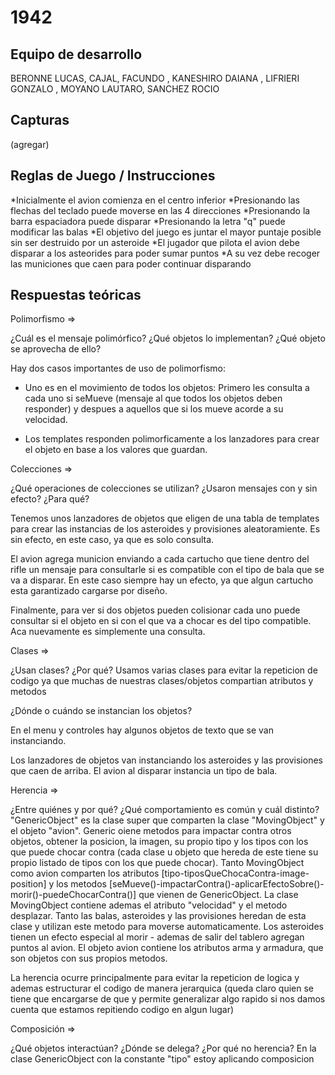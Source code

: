 # 1942

## Equipo de desarrollo

BERONNE LUCAS,
CAJAL, FACUNDO ,
KANESHIRO DAIANA ,
LIFRIERI GONZALO ,
MOYANO LAUTARO,
SANCHEZ ROCIO


## Capturas

(agregar)

## Reglas de Juego / Instrucciones

*Inicialmente el avion comienza en el centro inferior
*Presionando las flechas del teclado puede moverse en las 4 direcciones
*Presionando la barra espaciadora puede disparar
*Presionando la letra "q" puede modificar las balas
*El objetivo del juego es juntar el mayor puntaje posible sin ser destruido por un asteroide
*El jugador que pilota el avion debe disparar a los asteorides para poder sumar puntos
*A su vez debe recoger las municiones que caen para poder continuar disparando

## Respuestas teóricas

Polimorfismo =>


	
 ¿Cuál es el mensaje polimórfico? ¿Qué objetos lo implementan? ¿Qué objeto se aprovecha de ello?
 
 Hay dos casos importantes de uso de polimorfismo:
 
 - Uno es en el movimiento de todos los objetos: Primero les consulta a cada uno si seMueve (mensaje al que todos los objetos deben responder) y despues a aquellos que si los mueve acorde a su velocidad.
 
 - Los templates responden polimorficamente a los lanzadores para crear el objeto en base a los valores que guardan.


Colecciones =>

¿Qué operaciones de colecciones se utilizan? ¿Usaron mensajes con y sin efecto? ¿Para qué?

Tenemos unos lanzadores de objetos que eligen de una tabla de templates para crear las instancias de los asteroides y provisiones aleatoramiente. Es sin efecto, en este caso, ya que es solo consulta.

El avion agrega municion enviando a cada cartucho que tiene dentro del rifle un mensaje para consultarle si es compatible con el tipo de bala que se va a disparar. En este caso siempre hay un efecto, ya que algun cartucho esta garantizado cargarse por diseño.

Finalmente, para ver si dos objetos pueden colisionar cada uno puede consultar si el objeto en si con el que va a chocar es del tipo compatible. Aca nuevamente es simplemente una consulta.


Clases =>

¿Usan clases? ¿Por qué?
Usamos varias clases para evitar la repeticion de codigo ya que muchas de nuestras clases/objetos compartian atributos y metodos

 ¿Dónde o cuándo se instancian los objetos?
 
 En el menu y controles hay algunos objetos de texto que se van instanciando.
 
 Los lanzadores de objetos van instanciando los asteroides y las provisiones que caen de arriba.
 El avion al disparar instancia un tipo de bala.
 
Herencia =>

 ¿Entre quiénes y por qué? ¿Qué comportamiento es común y cuál distinto?
 "GenericObject" es la clase super que comparten la clase "MovingObject" y el objeto "avion". Generic oiene metodos para impactar contra otros objetos, obtener la posicion, la imagen, su propio tipo y los tipos con los que puede chocar contra (cada clase u objeto que hereda de este tiene su propio listado de tipos con los que puede chocar). 
 Tanto MovingObject como avion comparten los atributos [tipo-tiposQueChocaContra-image-position] y los metodos [seMueve()-impactarContra()-aplicarEfectoSobre()-morir()-puedeChocarContra()] que vienen de GenericObject. 
 La clase MovingObject contiene ademas el atributo "velocidad" y el metodo desplazar. Tanto las balas, asteroides y las provisiones heredan de esta clase y utilizan este metodo para moverse automaticamente.
 Los asteroides tienen un efecto especial al morir - ademas de salir del tablero agregan puntos al avion.
 El objeto avion contiene los atributos arma y armadura, que son objetos con sus propios metodos.
 
 La herencia ocurre principalmente para evitar la repeticion de logica y ademas estructurar el codigo de manera jerarquica (queda claro quien se tiene que encargarse de que y permite generalizar algo rapido si nos damos cuenta que estamos repitiendo codigo en algun lugar)


Composición =>

¿Qué objetos interactúan? ¿Dónde se delega? ¿Por qué no herencia?
En la clase GenericObject con la constante "tipo" estoy aplicando composicion

